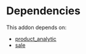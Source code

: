 # Dependencies

This addon depends on:

- [product_analytic](https://github.com/bringout/oca-financial)
- [sale](https://github.com/bringout/oca-ocb-sale/tree/cfc4dbeb59ab3594bd1aa8f3bb16a1ee00557b4d/odoo-bringout-oca-ocb-sale)
